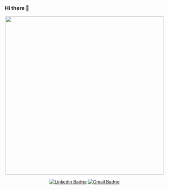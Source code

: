 ### Hi there 👋

<div align="center">
<img src="https://user-images.githubusercontent.com/86786820/124164540-27e1b980-da77-11eb-8957-d3c07f8f00e6.jpg" width="500px"/>
</div>





















<div align="center">
  
[![Linkedin Badge](https://img.shields.io/badge/-Felipe%20Polycarpo-6633cc?style=flat-square&logo=Linkedin&logoColor=white&link=https://https://www.linkedin.com/in/felipe-polycarpo-marcondes/)](https://www.linkedin.com/in/https://www.linkedin.com/in/felipe-polycarpo-marcondes/) 
[![Gmail Badge](https://img.shields.io/badge/-felipe.polycarpo.marcondes@gmail.com-6633cc?style=flat-square&logo=Gmail&logoColor=white&link=mailto:felipe.polycarpo.marcondes@gmail.com)](mailto:felipe.polycarpo.marcondes@gmail.com)
</div> 
